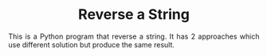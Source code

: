 <h1 align="center">  Reverse a String  </h1>

<p align="justify">
This is a Python program that reverse a string. It has 2 approaches which use different solution but produce the same result.
</p>
